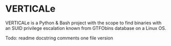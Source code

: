 # VERTICALe
VERTICALe is a Python &amp; Bash project with the scope to find binaries with an SUID privilege escalation known from GTFObins database on a Linux OS.

Todo: readme
docstring
comments
one file version
